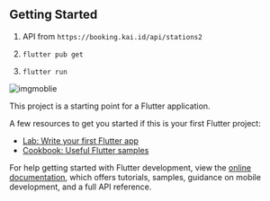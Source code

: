 ## Getting Started

1. API from `https://booking.kai.id/api/stations2`
2. ```shell
   flutter pub get
   ```
3. ```shell
   flutter run
   ```

![imgmoblie](lib/assets/1.png)



This project is a starting point for a Flutter application.

A few resources to get you started if this is your first Flutter project:

- [Lab: Write your first Flutter app](https://docs.flutter.dev/get-started/codelab)
- [Cookbook: Useful Flutter samples](https://docs.flutter.dev/cookbook)

For help getting started with Flutter development, view the
[online documentation](https://docs.flutter.dev/), which offers tutorials,
samples, guidance on mobile development, and a full API reference.
